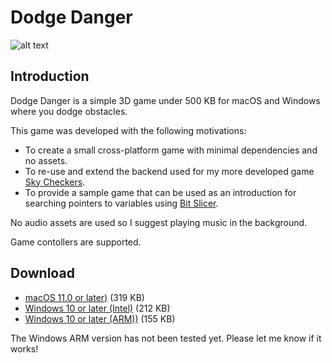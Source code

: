 # Dodge Danger

![alt text](https://zgcoder.net/software/dodgedanger/playing.png "A screen-shot of Dodge Danger")

## Introduction

Dodge Danger is a simple 3D game under 500 KB for macOS and Windows where you dodge obstacles.

This game was developed with the following motivations:
* To create a small cross-platform game with minimal dependencies and no assets.
* To re-use and extend the backend used for my more developed game [Sky Checkers](https://github.com/zorgiepoo/Sky-Checkers).
* To provide a sample game that can be used as an introduction for searching pointers to variables using [Bit Slicer](https://github.com/zorgiepoo/Bit-Slicer).

No audio assets are used so I suggest playing music in the background.

Game contollers are supported.

## Download

* [macOS 11.0 or later)](https://github.com/zorgiepoo/dodgedanger/releases/latest/download/DodgeDanger-macOS.tar.xz) (319 KB)
* [Windows 10 or later (Intel)](https://github.com/zorgiepoo/dodgedanger/releases/latest/download/DodgeDanger-win.zip) (212 KB)
* [Windows 10 or later (ARM))](https://github.com/zorgiepoo/dodgedanger/releases/latest/download/DodgeDanger-win-arm.zip) (155 KB)

The Windows ARM version has not been tested yet. Please let me know if it works!
